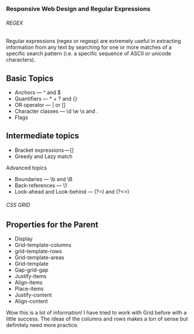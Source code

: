 ### Responsive Web Design and Regular Expressions

###### REGEX
Regular expressions (regex or regexp) are extremely useful in extracting information from any text by searching for one or more matches of a specific search pattern (i.e. a specific sequence of ASCII or unicode characters).

## Basic Topics

* Anchors — ^ and $
* Quantifiers — * + ? and {}
* OR operator — | or []
* Character classes — \d \w \s and .
* Flags

## Intermediate topics

* Bracket expressions — []
* Greedy and Lazy match

Advanced topics

* Boundaries — \b and \B
* Back-references — \1
* Look-ahead and Look-behind — (?=) and (?<=)

###### CSS GRID

## Properties for the Parent

* Display
* Grid-template-columns
* grid-template-rows
* Grid-template-areas
* Grid-template
* Gap-grid-gap
* Justify-items
* Align-items
* Place-items
* Justify-content
* Align-content

Wow this is a lot of information! I have tried to work with Grid before with a little success. The ideas of the columns and rows makes a ton of sense but definitely need more practice.




